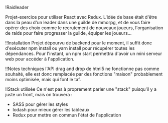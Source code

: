 !Raidleader

Projet-exercice pour utiliser React avec Redux.
L'idée de base était d'être dans la peau d'un leader dans une guilde de mmorpg, et de vous faire opérer des choix comme le recrutement de nouveaux joueurs, l'organisation de raids pour faire progresser la guilde, équiper les joueurs...

!!Installation
Projet dépourvu de backend pour le moment, il suffit donc d'exécuter npm install
ou yarn install pour récupérer toutes les dépendances.
Pour l'instant, un npm start permettra d'avoir un mini serveur web pour accéder
à l'application.

!!Notes techniques
l'API drag and drop de html5 ne fonctionne pas comme souhaité, elle est donc remplacée par des fonctions "maison" probablement moins optimisée, mais qui
font le taf.

!!Stack utilisée
Ce n'est pas à proprement parler une "stack" puisqu'il y a juste un front, mais on trouvera :
- SASS pour gérer les styles
- lodash pour mieux gérer les tableaux
- Redux pour mettre en commun l'état de l'application

